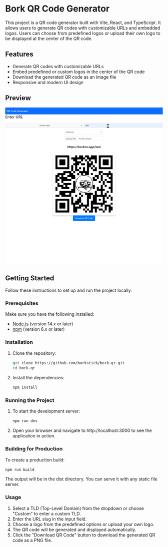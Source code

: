 # Bork QR Code Generator

This project is a QR code generator built with Vite, React, and TypeScript. It allows users to generate QR codes with customizable URLs and embedded logos. Users can choose from predefined logos or upload their own logo to be displayed at the center of the QR code.

## Features

- Generate QR codes with customizable URLs
- Embed predefined or custom logos in the center of the QR code
- Download the generated QR code as an image file
- Responsive and modern UI design

## Preview

![QR Code Generator Preview](./public/screenshot%20v1.png)

## Getting Started

Follow these instructions to set up and run the project locally.

### Prerequisites

Make sure you have the following installed:

- [Node.js](https://nodejs.org/) (version 14.x or later)
- [npm](https://www.npmjs.com/) (version 6.x or later)

### Installation

1. Clone the repository:

    ```bash
    git clone https://github.com/borkstick/bork-qr.git
    cd bork-qr
    ```

2. Install the dependencies:

    ```bash
    npm install
    ```

### Running the Project

1. To start the development server:

    ```bash
    npm run dev
    ```
2. Open your browser and navigate to http://localhost:3000 to see the application in action.

### Building for Production
To create a production build:

```bash
npm run build
```
The output will be in the dist directory. You can serve it with any static file server.

### Usage
1. Select a TLD (Top-Level Domain) from the dropdown or choose "Custom" to enter a custom TLD.
1. Enter the URL slug in the input field.
1. Choose a logo from the predefined options or upload your own logo.
1. The QR code will be generated and displayed automatically.
1. Click the "Download QR Code" button to download the generated QR code as a PNG file.
